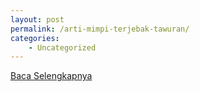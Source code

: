 ```yaml
---
layout: post
permalink: /arti-mimpi-terjebak-tawuran/
categories:
    - Uncategorized
---
```


[Baca Selengkapnya](/05)